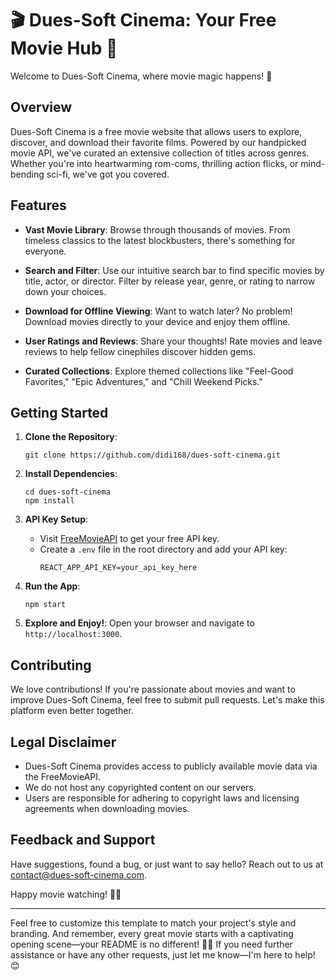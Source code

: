 
# 🎬 Dues-Soft Cinema: Your Free Movie Hub 🍿

Welcome to Dues-Soft Cinema, where movie magic happens! 🌟

## Overview

Dues-Soft Cinema is a free movie website that allows users to explore, discover, and download their favorite films. Powered by our handpicked movie API, we've curated an extensive collection of titles across genres. Whether you're into heartwarming rom-coms, thrilling action flicks, or mind-bending sci-fi, we've got you covered.

## Features

- **Vast Movie Library**: Browse through thousands of movies. From timeless classics to the latest blockbusters, there's something for everyone.

- **Search and Filter**: Use our intuitive search bar to find specific movies by title, actor, or director. Filter by release year, genre, or rating to narrow down your choices.

- **Download for Offline Viewing**: Want to watch later? No problem! Download movies directly to your device and enjoy them offline.

- **User Ratings and Reviews**: Share your thoughts! Rate movies and leave reviews to help fellow cinephiles discover hidden gems.

- **Curated Collections**: Explore themed collections like "Feel-Good Favorites," "Epic Adventures," and "Chill Weekend Picks."

## Getting Started

1. **Clone the Repository**:
   ```
   git clone https://github.com/didi168/dues-soft-cinema.git
   ```

2. **Install Dependencies**:
   ```
   cd dues-soft-cinema
   npm install
   ```

3. **API Key Setup**:
   - Visit [FreeMovieAPI](https://www.freemovieapi.com/) to get your free API key.
   - Create a `.env` file in the root directory and add your API key:
     ```
     REACT_APP_API_KEY=your_api_key_here
     ```

4. **Run the App**:
   ```
   npm start
   ```

5. **Explore and Enjoy!**:
   Open your browser and navigate to `http://localhost:3000`.

## Contributing

We love contributions! If you're passionate about movies and want to improve Dues-Soft Cinema, feel free to submit pull requests. Let's make this platform even better together.

## Legal Disclaimer

- Dues-Soft Cinema provides access to publicly available movie data via the FreeMovieAPI.
- We do not host any copyrighted content on our servers.
- Users are responsible for adhering to copyright laws and licensing agreements when downloading movies.

## Feedback and Support

Have suggestions, found a bug, or just want to say hello? Reach out to us at [contact@dues-soft-cinema.com](mailto:contact@dues-soft-cinema.com).

Happy movie watching! 🎥🍿

---

Feel free to customize this template to match your project's style and branding. And remember, every great movie starts with a captivating opening scene—your README is no different! 🌟✨ If you need further assistance or have any other requests, just let me know—I'm here to help! 😊